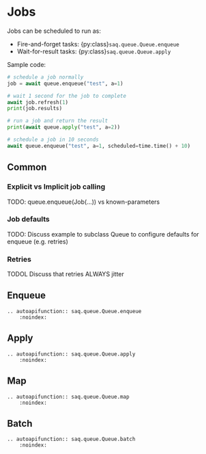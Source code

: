# Jobs

Jobs can be scheduled to run as:
* Fire-and-forget tasks: {py:class}`saq.queue.Queue.enqueue`
* Wait-for-result tasks: {py:class}`saq.queue.Queue.apply`

Sample code:
```python
# schedule a job normally
job = await queue.enqueue("test", a=1)

# wait 1 second for the job to complete
await job.refresh(1)
print(job.results)

# run a job and return the result
print(await queue.apply("test", a=2))

# schedule a job in 10 seconds
await queue.enqueue("test", a=1, scheduled=time.time() + 10)
```

## Common

### Explicit vs Implicit job calling
TODO: queue.enqueue(Job(...)) vs known-parameters

### Job defaults
TODO: Discuss example to subclass Queue to configure defaults for enqueue (e.g. retries)

### Retries
TODOL Discuss that retries ALWAYS jitter

## Enqueue
```{eval-rst}
.. autoapifunction:: saq.queue.Queue.enqueue
    :noindex:
```

## Apply
```{eval-rst}
.. autoapifunction:: saq.queue.Queue.apply
    :noindex:
```

## Map
```{eval-rst}
.. autoapifunction:: saq.queue.Queue.map
    :noindex:
```

## Batch
```{eval-rst}
.. autoapifunction:: saq.queue.Queue.batch
    :noindex:
```
